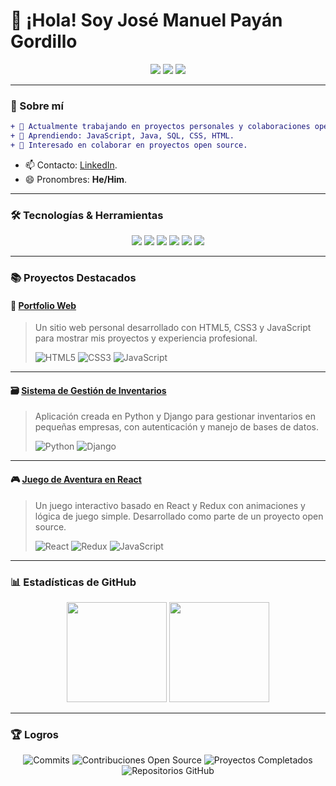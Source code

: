 
# 👋 ¡Hola! Soy José Manuel Payán Gordillo

<p align="center">
  <a href="https://www.linkedin.com/in/josemanuelpayangordillo/"><img src="https://img.shields.io/badge/LinkedIn-José%20Manuel%20Payán%20Gordillo-0077B5?style=for-the-badge&logo=linkedin&logoColor=white" /></a>
  <a href="https://github.com/L3V1XX"><img src="https://img.shields.io/badge/GitHub-L3V1XX-100000?style=for-the-badge&logo=github&logoColor=white" /></a>
  <a href="https://twitter.com/LeviDarkGame"><img src="https://img.shields.io/badge/Twitter-LeviDarkGame-1DA1F2?style=for-the-badge&logo=twitter&logoColor=white" /></a>
</p>

---

### 🚀 Sobre mí
```diff
+ 🔭 Actualmente trabajando en proyectos personales y colaboraciones open source.
+ 🌱 Aprendiendo: JavaScript, Java, SQL, CSS, HTML.
+ 👯 Interesado en colaborar en proyectos open source.
```
  
- 📫 Contacto: [LinkedIn](https://www.linkedin.com/in/josemanuelpayangordillo/).
- 😄 Pronombres: **He/Him**.

---

### 🛠️ Tecnologías & Herramientas

<p align="center">
  <img src="https://img.shields.io/badge/JavaScript-F7DF1E?style=for-the-badge&logo=javascript&logoColor=black" />
  <img src="https://img.shields.io/badge/Python-3776AB?style=for-the-badge&logo=python&logoColor=white" />
  <img src="https://img.shields.io/badge/HTML5-E34F26?style=for-the-badge&logo=html5&logoColor=white" />
  <img src="https://img.shields.io/badge/CSS3-1572B6?style=for-the-badge&logo=css3&logoColor=white" />
  <img src="https://img.shields.io/badge/Git-F05032?style=for-the-badge&logo=git&logoColor=white" />
  <img src="https://img.shields.io/badge/Linux-FCC624?style=for-the-badge&logo=linux&logoColor=black" />
</p>

---

### 📚 Proyectos Destacados

#### 🚀 [Portfolio Web](https://tu-enlace-portfolio.com)
> Un sitio web personal desarrollado con HTML5, CSS3 y JavaScript para mostrar mis proyectos y experiencia profesional.
>
> ![HTML5](https://img.shields.io/badge/HTML5-E34F26?style=for-the-badge&logo=html5&logoColor=white)
> ![CSS3](https://img.shields.io/badge/CSS3-1572B6?style=for-the-badge&logo=css3&logoColor=white)
> ![JavaScript](https://img.shields.io/badge/JavaScript-F7DF1E?style=for-the-badge&logo=javascript&logoColor=black)

---

#### 🗃️ [Sistema de Gestión de Inventarios](https://github.com/tu-enlace-repositorio)
> Aplicación creada en Python y Django para gestionar inventarios en pequeñas empresas, con autenticación y manejo de bases de datos.
>
> ![Python](https://img.shields.io/badge/Python-3776AB?style=for-the-badge&logo=python&logoColor=white)
> ![Django](https://img.shields.io/badge/Django-092E20?style=for-the-badge&logo=django&logoColor=white)

---

#### 🎮 [Juego de Aventura en React](https://github.com/tu-enlace-juego)
> Un juego interactivo basado en React y Redux con animaciones y lógica de juego simple. Desarrollado como parte de un proyecto open source.
>
> ![React](https://img.shields.io/badge/React-61DAFB?style=for-the-badge&logo=react&logoColor=black)
> ![Redux](https://img.shields.io/badge/Redux-764ABC?style=for-the-badge&logo=redux&logoColor=white)
> ![JavaScript](https://img.shields.io/badge/JavaScript-F7DF1E?style=for-the-badge&logo=javascript&logoColor=black)

---

### 📊 Estadísticas de GitHub

<div align="center">
  <img height="160em" src="https://github-readme-stats.vercel.app/api?username=L3V1XX&show_icons=true&hide=issues&hide_border=true&theme=tokyonight&bg_color=00000000" />
  <img height="160em" src="https://github-readme-stats.vercel.app/api/top-langs/?username=L3V1XX&layout=compact&hide_border=true&theme=tokyonight&bg_color=00000000" />
</div>

---

### 🏆 Logros

<p align="center">
  <img src="https://img.shields.io/badge/Commits-150%2B-orange?style=for-the-badge" alt="Commits"/>
  <img src="https://img.shields.io/badge/Contribuciones%20Open%20Source-5+-brightgreen?style=for-the-badge" alt="Contribuciones Open Source"/>
  <img src="https://img.shields.io/badge/Proyectos%20Completados-3-blueviolet?style=for-the-badge" alt="Proyectos Completados"/>
  <img src="https://img.shields.io/badge/Repos%20en%20GitHub-10+-blue?style=for-the-badge" alt="Repositorios GitHub"/>
</p>
